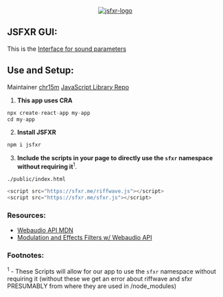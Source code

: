 <p align="center">
  <a href="https://github.com/ryo-ma/github-profile-trophy">
    <img src="https://github.com/colinwilliams91/jsfxr-presentation/assets/92059005/2420a9c1-f057-4550-bc05-3d5a1463259d" alt="jsfxr-logo" />
  </a>
</p>

## JSFXR GUI:
This is the [Interface for sound parameters](https://sfxr.me/)

## Use and Setup:
Maintainer [chr15m](https://github.com/chr15m) [JavaScript Library Repo](https://github.com/chr15m/jsfxr#use)

1. **This app uses CRA**
```ts
npx create-react-app my-app
cd my-app
```
2. **Install JSFXR**
```ts
npm i jsfxr
```
3. **Include the scripts in your page to directly use the `sfxr` namespace without requiring it**<sup>1</sup>.

`./public/index.html`
```ts
<script src="https://sfxr.me/riffwave.js"></script>
<script src="https://sfxr.me/sfxr.js"></script>
```


### Resources:
- [Webaudio API MDN](https://developer.mozilla.org/en-US/docs/Web/API/Web_Audio_API)
- [Modulation and Effects Filters w/ Webaudio API](https://developer.mozilla.org/en-US/docs/Web/API/Web_Audio_API#defining_audio_effects_filters)

### Footnotes: 
<sup>1</sup> - These Scripts will allow for our app to use the `sfxr` namespace without requiring it (without these we get an error about riffwave and sfxr PRESUMABLY from where they are used in /node_modules)
